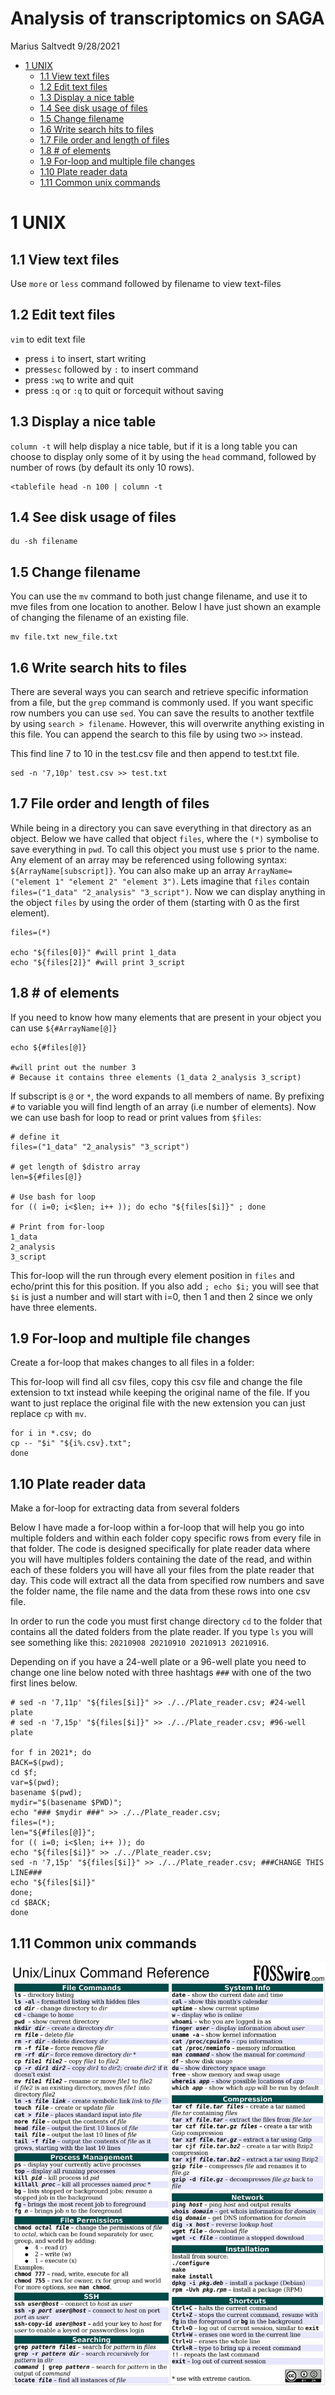Analysis of transcriptomics on SAGA
================
Marius Saltvedt
9/28/2021

-   [1 UNIX](#unix)
    -   [1.1 View text files  
        ](#view-text-files-)
    -   [1.2 Edit text files  
        ](#edit-text-files-)
    -   [1.3 Display a nice table  
        ](#display-a-nice-table-)
    -   [1.4 See disk usage of files  
        ](#see-disk-usage-of-files-)
    -   [1.5 Change filename  
        ](#change-filename-)
    -   [1.6 Write search hits to files  
        ](#write-search-hits-to-files-)
    -   [1.7 File order and length of files  
        ](#file-order-and-length-of-files-)
    -   [1.8 # of elements  
        ](#-of-elements-)
    -   [1.9 For-loop and multiple file changes  
        ](#for-loop-and-multiple-file-changes-)
    -   [1.10 Plate reader data  
        ](#plate-reader-data-)
    -   [1.11 Common unix commands  
        ](#common-unix-commands-)

# 1 UNIX

  
  

## 1.1 View text files 

Use `more` or `less` command followed by filename to view text-files  
  

## 1.2 Edit text files 

`vim` to edit text file  

-   press `i` to insert, start writing
-   press`esc` followed by `:` to insert command
-   press `:wq` to write and quit
-   press `:q` or `:q` to quit or forcequit without saving  
      

## 1.3 Display a nice table 

`column -t` will help display a nice table, but if it is a long table
you can choose to display only some of it by using the `head` command,
followed by number of rows (by default its only 10 rows).

    <tablefile head -n 100 | column -t

  

## 1.4 See disk usage of files 

    du -sh filename

  

## 1.5 Change filename 

You can use the `mv` command to both just change filename, and use it to
mve files from one location to another. Below I have just shown an
example of changing the filename of an existing file.

    mv file.txt new_file.txt

  

## 1.6 Write search hits to files 

There are several ways you can search and retrieve specific information
from a file, but the `grep` command is commonly used. If you want
specific row numbers you can use `sed`. You can save the results to
another textfile by using `search > filename`. However, this will
overwrite anything existing in this file. You can append the search to
this file by using two `>>` instead.  

This find line 7 to 10 in the test.csv file and then append to test.txt
file.

    sed -n '7,10p' test.csv >> test.txt

  

## 1.7 File order and length of files 

While being in a directory you can save everything in that directory as
an object. Below we have called that object `files`, where the `(*)`
symbolise to save everything in `pwd`. To call this object you must use
`$` prior to the name. Any element of an array may be referenced using
following syntax: `${ArrayName[subscript]}`. You can also make up an
array `ArrayName=("element 1" "element 2" "element 3")`. Lets imagine
that `files` contain `files=("1_data" "2_analysis" "3_script")`. Now we
can display anything in the object `files` by using the order of them
(starting with 0 as the first element).

    files=(*)

    echo "${files[0]}" #will print 1_data
    echo "${files[2]}" #will print 3_script

  

## 1.8 # of elements 

If you need to know how many elements that are present in your object
you can use `${#ArrayName[@]}`

    echo ${#files[@]} 

    #will print out the number 3
    # Because it contains three elements (1_data 2_analysis 3_script)

  

If subscript is `@` or `*`, the word expands to all members of name. By
prefixing `#` to variable you will find length of an array (i.e number
of elements). Now we can use bash for loop to read or print values from
`$files`:

    # define it
    files=("1_data" "2_analysis" "3_script")
     
    # get length of $distro array
    len=${#files[@]}
     
    # Use bash for loop 
    for (( i=0; i<$len; i++ )); do echo "${files[$i]}" ; done

    # Print from for-loop
    1_data
    2_analysis
    3_script

This for-loop will the run through every element position in `files` and
echo/print this for this position. If you also add `; echo $i;` you will
see that `$i` is just a number and will start with i=0, then 1 and then
2 since we only have three elements.  
  

## 1.9 For-loop and multiple file changes 

Create a for-loop that makes changes to all files in a folder:  

This for-loop will find all csv files, copy this csv file and change the
file extension to txt instead while keeping the original name of the
file. If you want to just replace the original file with the new
extension you can just replace `cp` with `mv`.

    for i in *.csv; do 
    cp -- "$i" "${i%.csv}.txt"; 
    done

  

## 1.10 Plate reader data 

Make a for-loop for extracting data from several folders  

Below I have made a for-loop within a for-loop that will help you go
into multiple folders and within each folder copy specific rows from
every file in that folder. The code is designed specifically for plate
reader data where you will have multiples folders containing the date of
the read, and within each of these folders you will have all your files
from the plate reader that day. This code will extract all the data from
specified row numbers and save the folder name, the file name and the
data from these rows into one csv file.  

In order to run the code you must first change directory `cd` to the
folder that contains all the dated folders from the plate reader. If you
type `ls` you will see something like this:
`20210908 20210910 20210913 20210916`.  

Depending on if you have a 24-well plate or a 96-well plate you need to
change one line below noted with three hashtags `###` with one of the
two first lines below.

    # sed -n '7,11p' "${files[$i]}" >> ./../Plate_reader.csv; #24-well plate
    # sed -n '7,15p' "${files[$i]}" >> ./../Plate_reader.csv; #96-well plate

    for f in 2021*; do
    BACK=$(pwd);
    cd $f;
    var=$(pwd);
    basename $(pwd);
    mydir="$(basename $PWD)";
    echo "### $mydir ###" >> ./../Plate_reader.csv;
    files=(*);
    len="${#files[@]}";
    for (( i=0; i<$len; i++ )); do
    echo "${files[$i]}" >> ./../Plate_reader.csv;
    sed -n '7,15p' "${files[$i]}" >> ./../Plate_reader.csv; ###CHANGE THIS LINE###
    echo "${files[$i]}"
    done;
    cd $BACK; 
    done

  
  
  

## 1.11 Common unix commands 

![](UNIX.jpeg)  
  
  
